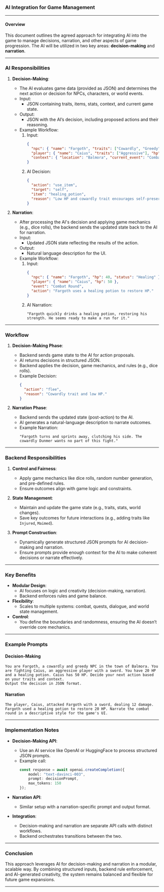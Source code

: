 ### **AI Integration for Game Management**

---

#### **Overview**
This document outlines the agreed approach for integrating AI into the game to manage decisions, narration, and other aspects of game progression. The AI will be utilized in two key areas: **decision-making** and **narration**.

---

### **AI Responsibilities**

1. **Decision-Making**:
   - The AI evaluates game data (provided as JSON) and determines the next action or decision for NPCs, characters, or world events.
   - Input:
     - JSON containing traits, items, stats, context, and current game state.
   - Output:
     - JSON with the AI’s decision, including proposed actions and their reasoning.
   - Example Workflow:
     1. Input: 
        ```json
        {
          "npc": { "name": "Fargoth", "traits": ["Cowardly", "Greedy"], "hp": 20 },
          "player": { "name": "Caius", "traits": ["Aggressive"], "hp": 50 },
          "context": { "location": "Balmora", "current_event": "Combat" }
        }
        ```
     2. AI Decision:
        ```json
        {
          "action": "use_item",
          "target": "self",
          "item": "healing_potion",
          "reason": "Low HP and cowardly trait encourages self-preservation."
        }
        ```

2. **Narration**:
   - After processing the AI's decision and applying game mechanics (e.g., dice rolls), the backend sends the updated state back to the AI for narration.
   - Input:
     - Updated JSON state reflecting the results of the action.
   - Output:
     - Natural language description for the UI.
   - Example Workflow:
     1. Input:
        ```json
        {
          "npc": { "name": "Fargoth", "hp": 40, "status": "Healing" },
          "player": { "name": "Caius", "hp": 50 },
          "event": "Combat Round",
          "action": "Fargoth uses a healing potion to restore HP."
        }
        ```
     2. AI Narration:
        ```plaintext
        "Fargoth quickly drinks a healing potion, restoring his strength. He seems ready to make a run for it."
        ```

---

### **Workflow**

1. **Decision-Making Phase**:
   - Backend sends game state to the AI for action proposals.
   - AI returns decisions in structured JSON.
   - Backend applies the decision, game mechanics, and rules (e.g., dice rolls).
   - Example Decision:
     ```json
     {
       "action": "flee",
       "reason": "Cowardly trait and low HP."
     }
     ```

2. **Narration Phase**:
   - Backend sends the updated state (post-action) to the AI.
   - AI generates a natural-language description to narrate outcomes.
   - Example Narration:
     ```plaintext
     "Fargoth turns and sprints away, clutching his side. The cowardly Dunmer wants no part of this fight."
     ```

---

### **Backend Responsibilities**

1. **Control and Fairness**:
   - Apply game mechanics like dice rolls, random number generation, and pre-defined rules.
   - Ensure outcomes align with game logic and constraints.

2. **State Management**:
   - Maintain and update the game state (e.g., traits, stats, world changes).
   - Save key outcomes for future interactions (e.g., adding traits like `Injured`, `Maimed`).

3. **Prompt Construction**:
   - Dynamically generate structured JSON prompts for AI decision-making and narration.
   - Ensure prompts provide enough context for the AI to make coherent decisions or narrate effectively.

---

### **Key Benefits**

- **Modular Design**:
  - AI focuses on logic and creativity (decision-making, narration).
  - Backend enforces rules and game balance.
- **Flexibility**:
  - Scales to multiple systems: combat, quests, dialogue, and world state management.
- **Control**:
  - You define the boundaries and randomness, ensuring the AI doesn’t override core mechanics.

---

### **Example Prompts**

#### Decision-Making
```plaintext
You are Fargoth, a cowardly and greedy NPC in the town of Balmora. You are fighting Caius, an aggressive player with a sword. You have 20 HP and a healing potion. Caius has 50 HP. Decide your next action based on your traits and context. 
Output the decision in JSON format.
```

#### Narration
```plaintext
The player, Caius, attacked Fargoth with a sword, dealing 12 damage. Fargoth used a healing potion to restore 20 HP. Narrate the combat round in a descriptive style for the game's UI.
```

---

### **Implementation Notes**

- **Decision-Making API**:
  - Use an AI service like OpenAI or HuggingFace to process structured JSON prompts.
  - Example call:
    ```typescript
    const response = await openai.createCompletion({
        model: "text-davinci-003",
        prompt: decisionPrompt,
        max_tokens: 150
    });
    ```

- **Narration API**:
  - Similar setup with a narration-specific prompt and output format.

- **Integration**:
  - Decision-making and narration are separate API calls with distinct workflows.
  - Backend orchestrates transitions between the two.

---

### **Conclusion**
This approach leverages AI for decision-making and narration in a modular, scalable way. By combining structured inputs, backend rule enforcement, and AI-generated creativity, the system remains balanced and flexible for future game expansions.

---
